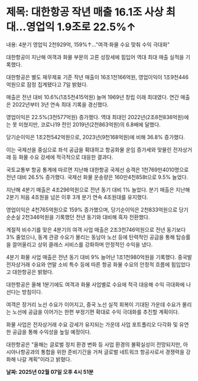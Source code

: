 # **제목: 대한항공 작년 매출 16.1조 사상 최대…영업익 1.9조로 22.5%↑**

  내용: 4분기 영업익 2천929억, 159%↑…"여객·화물 수요 맞춰 수익 극대화"    

대한항공이 지난해 여객과 화물 부문의 고른 성장세에 힘입어 역대 최대 매출 실적을 기록했다.    

대한항공은 별도 재무제표 기준 작년 매출이 16조1천166억원, 영업이익이 1조9천446억원으로 잠정 집계됐다고 7일 밝혔다.    

매출은 전년 대비 10.6%(1조5천415억원) 늘며 1969년 창립 이래 최대였다. 연간 매출은 2022년부터 3년 연속 최대 기록을 경신했다.    

영업이익은 22.5%(3천577억원) 증가했다. 역대 최대인 2022년(2조8천836억원)에는 못 미쳤지만, 코로나19 전인 2019년(2천863억원)의 6.8배에 달했다.    

당기순이익은 1조2천542억원으로, 2023년(9천168억원)에 비해 36.8% 증가했다.    

이는 국제선을 중심으로 좌석 공급을 확대하고 항공화물 운임 증가세와 맞물린 전자상거래 등 화물 수요 강세에 적극적으로 대응한 결과다.    

국토교통부 항공 통계에 따르면 지난해 대한항공 국제선 승객은 1천769만4010명으로 전년 대비 26.5% 증가했다. 국제선 화물 운송량은 160만4천858t으로 9.5% 늘었다.    

지난해 4분기 매출은 4조296억원으로 전년 동기 대비 1% 늘었다. 분기 매출은 지난해 2분기 처음 4조원을 넘은 이후 3개 분기 연속 4조원대를 유지했다.    

영업이익은 4천765억원으로 159% 증가했으며, 당기순이익은 2천833억원으로 당기순손실 2천346억원을 기록했던 전년 동기와 대비해 흑자 전환했다.    

계절적 비수기를 맞은 4분기의 여객 사업 매출은 2조3천746억원으로 전년 동기보다 3% 줄었으나, 동계 관광 수요가 몰리는 동남아 노선 등에 탄력적인 공급을 통해 탑승률을 끌어올리고 상위 클래스 서비스를 강화하며 안정적인 수익을 냈다.    

4분기 화물 사업 매출은 전년 동기 대비 9% 늘어난 1조1천980억원을 기록했다. 중국발 전자상거래 수요와 연말 소비 특수 등에 따른 항공 화물 수요의 안정적 흐름에 힘입었다고 대한항공은 밝혔다.    

대한항공은 올해 1분기에도 여객과 화물 사업별로 수요에 적극 대응해 수익 극대화에 나선다는 방침이다.    

여객은 장거리 노선 수요가 이어지고, 중국 노선 실적 회복이 기대된 가운데 수요가 몰리는 노선에 공급을 이어가는 한편 부정기편 확대로 수익 극대화를 추진할 계획이다.    

화물 사업은 전자상거래 수요 강세가 유지되는 가운데 사업 포트폴리오 다각화 및 유연한 공급을 통해 수익성을 높일 예정이다.    

대한항공은 "올해는 글로벌 정치 환경 변화 등 사업 환경의 불확실성이 전망되지만, 아시아나항공과의 통합을 위한 준비기간을 거쳐 글로벌 네트워크 항공사로서 경쟁력을 강화해 나갈 계획"이라고 밝혔다.

  **날짜: 2025년 02월 07일 오후 4시 51분**